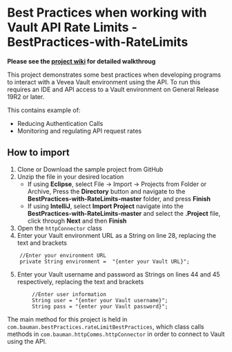 # Best Practices when working with Vault API Rate Limits - BestPractices-with-RateLimits
**Please see the [project wiki](https://github.com/baumandn/BestPractices-with-RateLimits/wiki) for detailed walkthroug**

This project demonstrates some best practices when developing programs to interact with a Vevea Vault environment using the API. To run this requires an IDE and API access to a Vault environment on General Release 19R2 or later.

This contains example of:
* Reducing Authentication Calls
* Monitoring and regulating API request rates

## How to import

1. Clone or Download the sample project from GitHub
2. Unzip the file in your desired location
   * If using **Eclipse**, select File -> Import -> Projects from Folder or Archive, Press the **Directory** button and navigate to the **BestPractices-with-RateLimits-master** folder, and press **Finish**
   * If using **IntelliJ**, select **Import Project** navigate into the **BestPractices-with-RateLimits-master** and select the **.Project** file, click through **Next** and then **Finish**
3. Open the `httpConnector` class
4. Enter your Vault environment URL as a String on line 28, replacing the text and brackets

```
	//Enter your environment URL
	private String environment =  "{enter your Vault URL}";
```
5. Enter your Vault username and password as Strings on lines 44 and 45 respectively, replacing the text and brackets

```
		//Enter user information
		String user = "{enter your Vault username}";
		String pass = "{enter your Vault password}";
```

The main method for this project is held in `com.bauman.bestPractices.rateLimitBestPractices`, which class calls methods in `com.bauman.httpComms.httpConnector` in order to connect to Vault using the API.
